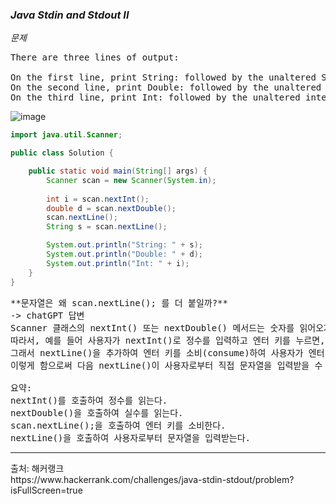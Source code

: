 ### *Java Stdin and Stdout II*
*문제*<br>
<pre>
There are three lines of output:

On the first line, print String: followed by the unaltered String read from stdin.
On the second line, print Double: followed by the unaltered double read from stdin.
On the third line, print Int: followed by the unaltered integer read from stdin.
</pre>
![image](https://github.com/minahLim/CodingTest/assets/146914181/479436db-8251-4f39-8aca-13922600d2de)
```java
import java.util.Scanner;

public class Solution {

    public static void main(String[] args) {
        Scanner scan = new Scanner(System.in); 
        
        int i = scan.nextInt();
        double d = scan.nextDouble();
        scan.nextLine();
        String s = scan.nextLine();

        System.out.println("String: " + s);
        System.out.println("Double: " + d);
        System.out.println("Int: " + i);
    }
}
```
<pre>
**문자열은 왜 scan.nextLine(); 를 더 붙일까?**
-> chatGPT 답변
Scanner 클래스의 nextInt() 또는 nextDouble() 메서드는 숫자를 읽어오지만, 엔터(\n)를 읽지 않습니다.
따라서, 예를 들어 사용자가 nextInt()로 정수를 입력하고 엔터 키를 누르면, 엔터 키(\n)가 남아있어서 다음 nextLine()이 곧바로 엔터를 읽어버리게 됩니다.
그래서 nextLine()을 추가하여 엔터 키를 소비(consume)하여 사용자가 엔터 키를 입력하더라도 그것이 읽히지 않도록 하는 것이 일반적인 패턴입니다. 
이렇게 함으로써 다음 nextLine()이 사용자로부터 직접 문자열을 입력받을 수 있게 됩니다.

요약:
nextInt()를 호출하여 정수를 읽는다.
nextDouble()을 호출하여 실수를 읽는다.
scan.nextLine();을 호출하여 엔터 키를 소비한다.
nextLine()을 호출하여 사용자로부터 문자열을 입력받는다.
</pre>
<hr>
출처: 해커랭크<br>
https://www.hackerrank.com/challenges/java-stdin-stdout/problem?isFullScreen=true
